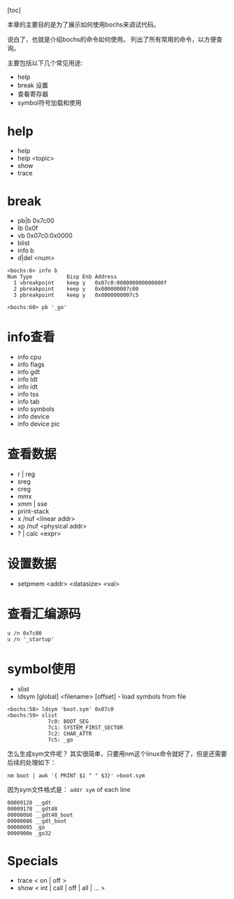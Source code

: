 [toc]

本章的主要目的是为了展示如何使用bochs来调试代码。

说白了，也就是介绍bochs的命令如何使用。
列出了所有常用的命令，以方便查询。

主要包括以下几个常见用途:
- help
- break 设置
- 查看寄存器
- symbol符号加载和使用


# help
- help
- help \<topic\>
- show
- trace

# break
- pb|b 0x7c00
- lb 0x0f
- vb 0x07c0:0x0000
- blist
- info b
- d|del \<num\>

```
<bochs:6> info b
Num Type           Disp Enb Address
  1 vbreakpoint    keep y   0x07c0:000000000000000f 
  2 pbreakpoint    keep y   0x000000007c00
  3 pbreakpoint    keep y   0x0000000007c5

<bochs:60> pb '_go'

```

# info查看
- info cpu
- info flags
- info gdt
- info ldt
- info idt
- info tss
- info tab
- info symbols
- info device 
- info device pic


# 查看数据
- r | reg
- sreg
- creg
- mmx
- xmm | sse
- print-stack
- x /nuf \<linear addr\>
- xp /nuf \<physical addr\>
- ? | calc \<expr\>

# 设置数据
- setpmem \<addr\> \<datasize\> \<val\>

# 查看汇编源码
```
u /n 0x7c00
u /n '_startup'

```

# symbol使用
- slist
- ldsym [global] \<filename\> [offset] - load symbols from file

```
<bochs:58> ldsym 'boot.sym' 0x07c0
<bochs:59> slist
             7c0: BOOT_SEG
             7c1: SYSTEM_FIRST_SECTOR
             7c2: CHAR_ATTR
             7c5: _go
```

怎么生成sym文件呢？
其实很简单，只要用nm这个linux命令就好了，但是还需要后续的处理如下：
```
nm boot | awk '{ PRINT $1 " " $3}' >boot.sym
```
因为sym文件格式是： `addr sym` of each line
```
00009128 __gdt
00009178 __gdt48
000000b6 __gdt48_boot
00000086 __gdt_boot
00000005 _go
0000900e _go32
```

# Specials
- trace \< on | off \>
- show \< int | call | off | all | ... \>


